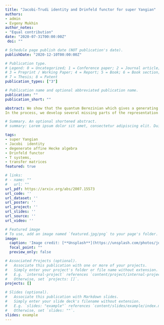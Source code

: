 ```yaml
---
title: "Jacobi-Trudi identity and Drinfeld functor for super Yangian"
authors:
- admin
- Evgeny Mukhin
author_notes:
- "Equal contribution"
date: "2020-07-31T00:00:00Z"
 doi: ""

# Schedule page publish date (NOT publication's date).
publishDate: "2020-12-10T00:00:00Z"

# Publication type.
# Legend: 0 = Uncategorized; 1 = Conference paper; 2 = Journal article;
# 3 = Preprint / Working Paper; 4 = Report; 5 = Book; 6 = Book section;
# 7 = Thesis; 8 = Patent
publication_types: ["3"]

# Publication name and optional abbreviated publication name.
publication: ""
publication_short: ""

abstract: We show that the quantum Berezinian which gives a generating function of the integrals of motions of XXX spin chains associated to super Yangian can be written as a ratio of two difference operators of orders m and n whose coefficients are ratios of transfer matrices corresponding to explicit skew Young diagrams.
In the process, we develop several missing parts of the representation theory of super Yangian such as q-character theory, Jacobi-Trudi identity, Drinfeld functor, extended T-systems, Harish-Chandra map.

# Summary. An optional shortened abstract.
# summary: Lorem ipsum dolor sit amet, consectetur adipiscing elit. Duis posuere tellus ac convallis placerat. Proin tincidunt magna sed ex sollicitudin condimentum.

tags: 
- super Yangian
- Jacobi  identity
- degenerate affine Hecke algebra
- Drinfeld functor
- T systems,
- transfer matrices
featured: true

# links:
# - name: ""
#   url: ""
url_pdf: https://arxiv.org/abs/2007.15573
url_code: ''
url_dataset: ''
url_poster: ''
url_project: ''
url_slides: ''
url_source: ''
url_video: ''

# Featured image
# To use, add an image named `featured.jpg/png` to your page's folder. 
image:
  caption: 'Image credit: [**Unsplash**](https://unsplash.com/photos/jdD8gXaTZsc)'
  focal_point: ""
  preview_only: false

# Associated Projects (optional).
#   Associate this publication with one or more of your projects.
#   Simply enter your project's folder or file name without extension.
#   E.g. `internal-project` references `content/project/internal-project/index.md`.
#   Otherwise, set `projects: []`.
projects: []

# Slides (optional).
#   Associate this publication with Markdown slides.
#   Simply enter your slide deck's filename without extension.
#   E.g. `slides: "example"` references `content/slides/example/index.md`.
#   Otherwise, set `slides: ""`.
slides: example
---
```

